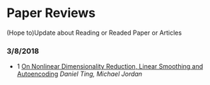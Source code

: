 # Paper Reviews

(Hope to)Update about Reading or Readed Paper or Articles

### 3/8/2018

- 1 [On Nonlinear Dimensionality Reduction, Linear Smoothing and Autoencoding](https://github.com/rwang92/PaperReviews/blob/master/NLDR.md) *Daniel Ting, Michael Jordan*

